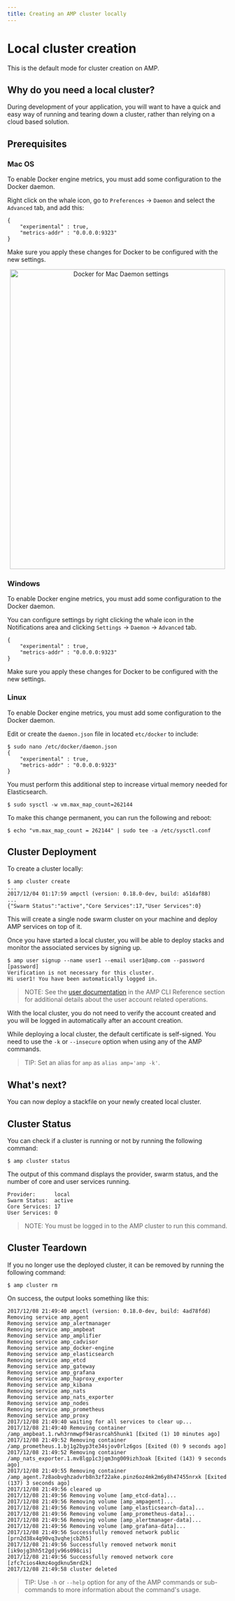 ```yaml
---
title: Creating an AMP cluster locally 
---
```


# Local cluster creation

This is the default mode for cluster creation on AMP. 

## Why do you need a local cluster?

During development of your application, you will want to have a quick and easy way of running and tearing down a cluster, rather than relying on a cloud based solution. 

## Prerequisites

### Mac OS

To enable Docker engine metrics, you must add some configuration to the Docker daemon. 

Right click on the whale icon, go to `Preferences` -> `Daemon` and select the `Advanced` tab, and add this:
```
{
    "experimental" : true,
    "metrics-addr" : "0.0.0.0:9323"
}
```
Make sure you apply these changes for Docker to be configured with the new settings. 

<p align="center">
   <img width="492" height="683" src="images/DockerforMacDaemonConfig.png" alt="Docker for Mac Daemon settings">
 </p>
  
### Windows

To enable Docker engine metrics, you must add some configuration to the Docker daemon. 

You can configure settings by right clicking the whale icon in the Notifications area and clicking `Settings` -> `Daemon` -> `Advanced` tab.
```
{
    "experimental" : true,
    "metrics-addr" : "0.0.0.0:9323"
}
```
Make sure you apply these changes for Docker to be configured with the new settings. 

### Linux

To enable Docker engine metrics, you must add some configuration to the Docker daemon.  

Edit or create the `daemon.json` file in located `etc/docker` to include:
```
$ sudo nano /etc/docker/daemon.json
{
    "experimental" : true,
    "metrics-addr" : "0.0.0.0:9323"
}
```

You must perform this additional step to increase virtual memory needed for Elasticsearch.
```
$ sudo sysctl -w vm.max_map_count=262144
```

To make this change permanent, you can run the following and reboot:
```
$ echo "vm.max_map_count = 262144" | sudo tee -a /etc/sysctl.conf
```

## Cluster Deployment

To create a cluster locally:
```
$ amp cluster create
...
2017/12/04 01:17:59 ampctl (version: 0.18.0-dev, build: a51daf88)
...
{"Swarm Status":"active","Core Services":17,"User Services":0}

```
This will create a single node swarm cluster on your machine and deploy AMP services on top of it.

Once you have started a local cluster, you will be able to deploy stacks and monitor the associated services by signing up.
```
$ amp user signup --name user1 --email user1@amp.com --password [password]
Verification is not necessary for this cluster.
Hi user1! You have been automatically logged in.
```

> NOTE: See the <a href="#/reference/user/">user documentation</a> in the AMP CLI Reference section for additional details about the user account related operations.

With the local cluster, you do not need to verify the account created and you will be logged in automatically after an account creation. 

While deploying a local cluster, the default certificate is self-signed. You need to use the `-k` or `--insecure` option when using any of the AMP commands. 

> TIP: Set an alias for `amp` as `alias amp='amp -k'`. 
  
## What's next?

You can now deploy a stackfile on your newly created local cluster.

## Cluster Status

You can check if a cluster is running or not by running the following command: 
```
$ amp cluster status
``` 

The output of this command displays the provider, swarm status, and the number of core and user services running.
```
Provider:      local
Swarm Status:  active
Core Services: 17
User Services: 0
```

> NOTE: You must be logged in to the AMP cluster to run this command.

## Cluster Teardown

If you no longer use the deployed cluster, it can be removed by running the following command:

```
$ amp cluster rm
```

On success, the output looks something like this:
```
2017/12/08 21:49:40 ampctl (version: 0.18.0-dev, build: 4ad78fdd)
Removing service amp_agent
Removing service amp_alertmanager
Removing service amp_ampbeat
Removing service amp_amplifier
Removing service amp_cadvisor
Removing service amp_docker-engine
Removing service amp_elasticsearch
Removing service amp_etcd
Removing service amp_gateway
Removing service amp_grafana
Removing service amp_haproxy_exporter
Removing service amp_kibana
Removing service amp_nats
Removing service amp_nats_exporter
Removing service amp_nodes
Removing service amp_prometheus
Removing service amp_proxy
2017/12/08 21:49:40 waiting for all services to clear up...
2017/12/08 21:49:40 Removing container /amp_ampbeat.1.rwh3rnmwpf94rasrcah5hunk1 [Exited (1) 10 minutes ago]
2017/12/08 21:49:52 Removing container /amp_prometheus.1.bj1g2byp3te34sjov0rlz6gos [Exited (0) 9 seconds ago]
2017/12/08 21:49:52 Removing container /amp_nats_exporter.1.mv8lgp1c3jqm3ng009izh3oak [Exited (143) 9 seconds ago]
2017/12/08 21:49:55 Removing container /amp_agent.7z8aobvghzadvrb8n3zf22ake.pinz6oz4mk2m6y8h47455nrxk [Exited (137) 3 seconds ago]
2017/12/08 21:49:56 cleared up
2017/12/08 21:49:56 Removing volume [amp_etcd-data]...
2017/12/08 21:49:56 Removing volume [amp_ampagent]...
2017/12/08 21:49:56 Removing volume [amp_elasticsearch-data]...
2017/12/08 21:49:56 Removing volume [amp_prometheus-data]...
2017/12/08 21:49:56 Removing volume [amp_alertmanager-data]...
2017/12/08 21:49:56 Removing volume [amp_grafana-data]...
2017/12/08 21:49:56 Successfully removed network public [prn2d38x4q90vq3vqhejcb2h5]
2017/12/08 21:49:56 Successfully removed network monit [ik9ojg3hh5t2gdjv96s098cis]
2017/12/08 21:49:56 Successfully removed network core [zfc7cios4kmz4ogdknu5mrd2k]
2017/12/08 21:49:58 cluster deleted
```

> TIP: Use `-h` or `--help` option for any of the AMP commands or sub-commands to more information about the command's usage.
